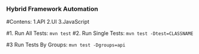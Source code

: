 ### Hybrid Framework Automation
#Contens:
    1.API
    2.UI
    3.JavaScript
    
#1. Run All Tests:
`mvn test`
#2. Run Single Tests:
`mvn test -Dtest=CLASSNAME`

#3 Run Tests By Groups:
`mvn test -Dgroups=api`